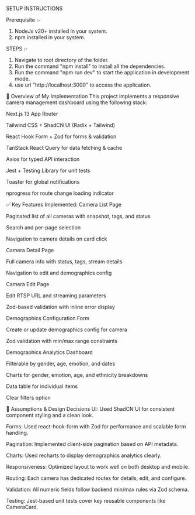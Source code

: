 SETUP INSTRUCTIONS

Prerequisite :- 
 1. NodeJs v20+ installed in your system.
 2. npm installed in your system.

STEPS :-
 1. Navigate to root directory of the folder.
 2. Run the command "npm install" to install all the dependencies.
 3. Run the command "npm run dev" to start the application in development mode.
 4. use url "http://localhost:3000" to access the application.


🚀 Overview of My Implementation
This project implements a responsive camera management dashboard using the following stack:

Next.js 13 App Router

Tailwind CSS + ShadCN UI (Radix + Tailwind)

React Hook Form + Zod for forms & validation

TanStack React Query for data fetching & cache

Axios for typed API interaction

Jest + Testing Library for unit tests

Toaster for global notifications

nprogress for route change loading indicator

✅ Key Features Implemented:
Camera List Page

Paginated list of all cameras with snapshot, tags, and status

Search and per-page selection

Navigation to camera details on card click

Camera Detail Page

Full camera info with status, tags, stream details

Navigation to edit and demographics config

Camera Edit Page

Edit RTSP URL and streaming parameters

Zod-based validation with inline error display

Demographics Configuration Form

Create or update demographics config for camera

Zod validation with min/max range constraints

Demographics Analytics Dashboard

Filterable by gender, age, emotion, and dates

Charts for gender, emotion, age, and ethnicity breakdowns

Data table for individual items

Clear filters option

🧠 Assumptions & Design Decisions
UI: Used ShadCN UI for consistent component styling and a clean look.

Forms: Used react-hook-form with Zod for performance and scalable form handling.

Pagination: Implemented client-side pagination based on API metadata.

Charts: Used recharts to display demographics analytics clearly.

Responsiveness: Optimized layout to work well on both desktop and mobile.

Routing: Each camera has dedicated routes for details, edit, and configure.

Validation: All numeric fields follow backend min/max rules via Zod schema.

Testing: Jest-based unit tests cover key reusable components like CameraCard.

